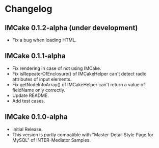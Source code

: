 # Changelog

## IMCake 0.1.2-alpha (under development)

* Fix a bug when loading HTML.


## IMCake 0.1.1-alpha

* Fix rendering in case of not using IMCake.
* Fix isRepeaterOfEnclosure() of IMCakeHelper can't detect radio attributes of input elements.
* Fix getNodeInfoArray() of IMCakeHelper can't return a value of fieldName only correctly.
* Update README.
* Add test cases.

## IMCake 0.1.0-alpha

* Initial Release.
* This version is partly compatible with "Master-Detail Style Page for MySQL" of INTER-Mediator Samples.